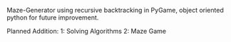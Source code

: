 Maze-Generator using recursive backtracking in PyGame, object oriented python for future improvement. 

Planned Addition:
1: Solving Algorithms
2: Maze Game
